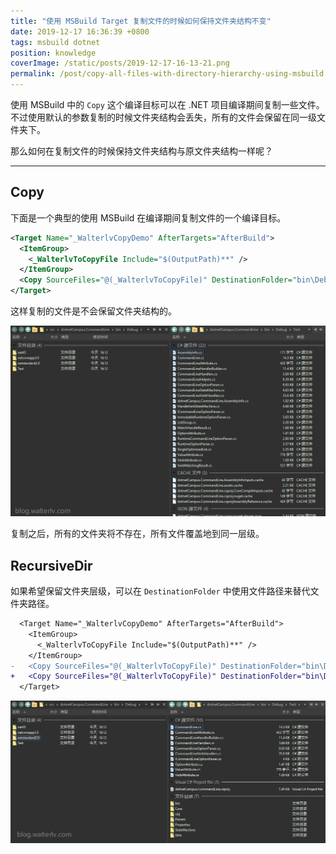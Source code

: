 ```yaml
---
title: "使用 MSBuild Target 复制文件的时候如何保持文件夹结构不变"
date: 2019-12-17 16:36:39 +0800
tags: msbuild dotnet
position: knowledge
coverImage: /static/posts/2019-12-17-16-13-21.png
permalink: /post/copy-all-files-with-directory-hierarchy-using-msbuild.html
---
```


使用 MSBuild 中的 `Copy` 这个编译目标可以在 .NET 项目编译期间复制一些文件。不过使用默认的参数复制的时候文件夹结构会丢失，所有的文件会保留在同一级文件夹下。

那么如何在复制文件的时候保持文件夹结构与原文件夹结构一样呢？

---

<div id="toc"></div>

## Copy

下面是一个典型的使用 MSBuild 在编译期间复制文件的一个编译目标。

```xml
<Target Name="_WalterlvCopyDemo" AfterTargets="AfterBuild">
  <ItemGroup>
    <_WalterlvToCopyFile Include="$(OutputPath)**" />
  </ItemGroup>
  <Copy SourceFiles="@(_WalterlvToCopyFile)" DestinationFolder="bin\Debug\Test" SkipUnchangedFiles="True" />
</Target>
```

这样复制的文件是不会保留文件夹结构的。

![在同一层级](/static/posts/2019-12-17-16-13-21.png)

复制之后，所有的文件夹将不存在，所有文件覆盖地到同一层级。

## RecursiveDir

如果希望保留文件夹层级，可以在 `DestinationFolder` 中使用文件路径来替代文件夹路径。

```diff
  <Target Name="_WalterlvCopyDemo" AfterTargets="AfterBuild">
    <ItemGroup>
      <_WalterlvToCopyFile Include="$(OutputPath)**" />
    </ItemGroup>
-   <Copy SourceFiles="@(_WalterlvToCopyFile)" DestinationFolder="bin\Debug\Test" SkipUnchangedFiles="True" />
+   <Copy SourceFiles="@(_WalterlvToCopyFile)" DestinationFolder="bin\Debug\Test\%(RecursiveDir)" SkipUnchangedFiles="True" />
  </Target>
```

![保留了文件夹层次结构](/static/posts/2019-12-17-16-14-27.png)


